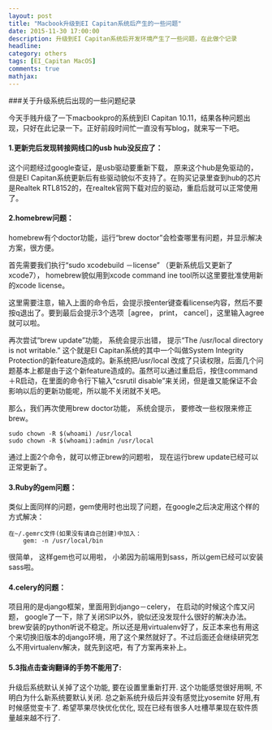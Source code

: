 ```yaml
---
layout: post
title: "Macbook升级到EI Capitan系统后产生的一些问题"
date: 2015-11-30 17:00:00
description: 升级到EI Capitan系统后开发环境产生了一些问题，在此做个记录
headline:
category: others
tags: [EI_Capitan MacOS]
comments: true
mathjax:
---
```

###关于升级系统后出现的一些问题纪录

今天手贱升级了一下macbookpro的系统到EI Capitan 10.11，结果各种问题出现，只好在此记录一下。正好前段时间忙一直没有写blog，就来写一下吧。


#### 1.更新完后发现转接网线口的usb hub没反应了：

这个问题经过google查证，是usb驱动要重新下载， 原来这个hub是免驱动的，但是EI Capitan系统更新后有些驱动貌似不支持了。在购买记录里查到hub的芯片是Realtek RTL8152的，在realtek官网下载对应的驱动，重启后就可以正常使用了。


#### 2.homebrew问题：

homebrew有个doctor功能，运行“brew doctor”会检查哪里有问题，并显示解决方案，很方便。


首先需要我们执行“sudo xcodebuild －license” （更新系统后又更新了xcode7）， homebrew貌似用到xcode command ine tool所以这里要批准使用新的xcode license。


这里需要注意，输入上面的命令后，会提示按enter键查看license内容，然后不要按q退出了。要到最后会提示3个选项［agree， print， cancel］，这里输入agree就可以啦。


再次尝试“brew update”功能， 系统会提示出错， 提示“The /usr/local directory is not writable.” 这个就是EI Capitan系统的其中一个叫做System Integrity Protection的新feature造成的。新系统把/usr/local 改成了只读权限，后面几个问题基本上都是由于这个新feature造成的。虽然可以通过重启后，按住command＋R启动，在里面的命令行下输入“csrutil disable”来关闭，但是谁又能保证不会影响以后的更新功能呢，所以能不关闭就不关吧。


那么，我们再次使用brew doctor功能， 系统会提示， 要修改一些权限来修正brew。

	sudo chown -R $(whoami) /usr/local
	sudo chown -R $(whoami):admin /usr/local

通过上面2个命令，就可以修正brew的问题啦， 现在运行brew update已经可以正常更新了。


#### 3.Ruby的gem问题：

类似上面同样的问题，gem使用时也出现了问题，在google之后决定用这个样的方式解决：

	在~/.gemrc文件(如果没有请自己创建)中加入：
		gem: -n /usr/local/bin

很简单， 这样gem也可以用啦， 小弟因为前端用到sass，所以gem已经可以安装sass啦。


#### 4.celery的问题：

项目用的是django框架，里面用到django－celery， 在启动的时候这个库又问题， google了一下，除了关闭SIP以外，貌似还没发现什么很好的解决办法。 brew安装的python听说不稳定。所以还是用virtualenv好了，反正本来也有用这个来切换旧版本的django环境，用了这个果然就好了。不过后面还会继续研究怎么不用virtualenv解决，就先到这吧，有了方案再来补上。

#### 5.3指点击查询翻译的手势不能用了:

升级后系统默认关掉了这个功能, 要在设置里重新打开. 这个功能感觉很好用啊, 不明白为什么新系统要默认关闭. 总之新系统升级后并没有感觉比yosemite 好用,有时候感觉变卡了. 希望苹果尽快优化优化, 现在已经有很多人吐槽苹果现在软件质量越来越不行了.